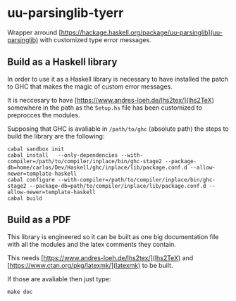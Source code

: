 # uu-parsinglib-tyerr

Wrapper arround
[https://hackage.haskell.org/package/uu-parsinglib](uu-parsinglib) with
customized type error messages.

## Build as a Haskell library

In order to use it as a Haskell library is necessary to have installed the
patch to GHC that makes the magic of custom error messages.

It is neccesary to have [https://www.andres-loeh.de/lhs2tex/](lhs2TeX) somewhere
in the path as the `Setup.hs` file has been customized to preprocces the
modules.

Supposing that GHC is avaliable in `/path/to/ghc` (absolute path) the steps to build the library are the
following:

```
cabal sandbox init
cabal install   --only-dependencies --with-compiler=/path/to/compiler/inplace/bin/ghc-stage2 --package-db=home/carlos/Dev/Haskell/ghc/inplace/lib/package.conf.d --allow-newer=template-haskell
cabal configure --with-compiler=/path/to/compiler/inplace/bin/ghc-stage2 --package-db=path/to/compiler/inplace/lib/package.conf.d --allow-newer=template-haskell
cabal build
```

## Build as a PDF

This library is engineered so it can be built as one big documentation file with
all the modules and the latex comments they contain.

This needs [https://www.andres-loeh.de/lhs2tex/](lhs2TeX) and
[https://www.ctan.org/pkg/latexmk/](latexmk) to be built.

If those are avaliable then just type:

```
make doc
```
